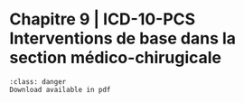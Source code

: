 # Chapitre 9 | ICD-10-PCS Interventions de base dans la section médico-chirugicale

```{admonition} Copyright
:class: danger
Download available in pdf
```
